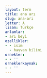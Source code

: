 ```yaml
---
layout: term
title: ana arı
slug: ana-ari
letter: A
lisan: Türkçe
anlamlar:
- arı beyi
ozellikler:
- - isim
  - hayvan bilimi
ornekler:
- - ''
orneklerkaynak:
- - ''
---
```

